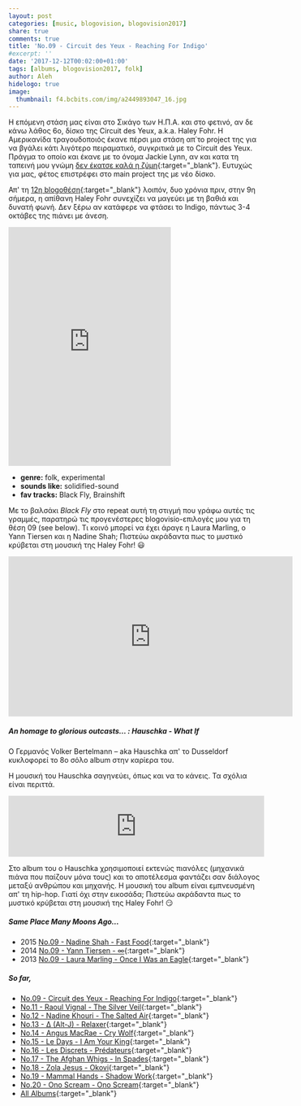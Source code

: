 ```yaml
---
layout: post
categories: [music, blogovision, blogovision2017]
share: true
comments: true
title: 'No.09 - Circuit des Yeux - Reaching For Indigo'
#excerpt: ''
date: '2017-12-12T00:02:00+01:00'
tags: [albums, blogovision2017, folk]
author: Aleh
hidelogo: true
image:
  thumbnail: f4.bcbits.com/img/a2449893047_16.jpg
---
```

Η επόμενη στάση μας είναι στo Σικάγο των Η.Π.Α. και στο φετινό, αν δε κάνω λάθος 6ο, δίσκο της Circuit des Yeux, a.k.a. Haley Fohr. Η Αμερικανίδα τραγουδοποιός έκανε πέρσι μια στάση απ΄το project της για να βγάλει κάτι λιγότερο πειραματικό, συγκριτικά με το Circuit des Yeux. Πράγμα το οποίο και έκανε με το όνομα Jackie Lynn, αν και κατα τη ταπεινή μου γνώμη [δεν έκατσε καλά η ζύμη](https://www.youtube.com/watch?v=brrZmekU-Aw){:target="_blank"}. Ευτυχώς για μας, φέτος επιστρέφει στο main project της με νέο δίσκο.

Απ' τη [12η blogoθέση](http://themicronaut.github.io/music/blogovision/blogovision2015/blogovision2015-no12/){:target="_blank"} λοιπόν, δυο χρόνια πριν, στην 9η σήμερα, η απίθανη Haley Fohr συνεχίζει να μαγεύει με τη βαθιά και δυνατή φωνή. Δεν ξέρω αν κατάφερε να φτάσει το Indigo, πάντως 3-4 οκτάβες της πιάνει με άνεση.

<iframe class="invisible center" style="border: 0; width: 320px; height: 470px;" src="https://bandcamp.com/EmbeddedPlayer/album=1064051421/size=large/bgcol=ffffff/linkcol=0687f5/tracklist=false/track=2855097354/transparent=true/" seamless><a href="http://circuitdesyeux.bandcamp.com/album/reaching-for-indigo">Reaching For Indigo by Circuit des Yeux</a></iframe>

* **genre:** folk, experimental
* **sounds like:** solidified-sound
* **fav tracks:** Black Fly, Brainshift

Με το βαλσάκι *Black Fly* στο repeat αυτή τη στιγμή που γράφω αυτές τις γραμμές, παρατηρώ τις προγενέστερες blogovisio-επιλογές μου για τη θέση 09 (see below). Τι κοινό μπορεί να έχει άραγε η Laura Marling, ο Yann Tiersen και η Nadine Shah; Πιστεύω ακράδαντα πως το μυστικό κρύβεται στη μουσική της Haley Fohr! :smiley:

<iframe class="invisible center" width="560" height="315" src="https://www.youtube.com/embed/hy73R70-L-o?rel=0" frameborder="0" gesture="media" allow="encrypted-media" allowfullscreen></iframe>

<div class="text-divider"></div>

##### <i class="fa fa-hand-o-right"></i> An homage to glorious outcasts... : Hauschka - What If
Ο Γερμανός Volker Bertelmann – aka Hauschka απ' το Dusseldorf κυκλοφορεί το 8ο σόλο album στην καρίερα του. 

Η μουσική του Hauschka σαγηνεύει, όπως και να το κάνεις. Τα σχόλια είναι περιττά.

<iframe class="invisible center" style="border: 0; width: 100%; height: 120px;" src="https://bandcamp.com/EmbeddedPlayer/album=1802752658/size=large/bgcol=ffffff/linkcol=0687f5/tracklist=false/artwork=small/track=2762037186/transparent=true/" seamless><a href="http://hauschka.bandcamp.com/album/what-if">What If by Hauschka</a></iframe>

Στο album του ο Hauschka χρησιμοποιεί εκτενώς πιανόλες (μηχανικά πιάνα που παίζουν μόνα τους) και το αποτέλεσμα φαντάζει σαν διάλογος μεταξύ ανθρώπου και μηχανής. Η μουσική του album είναι εμπνευσμένη απ' τη hip-hop. Γιατί όχι στην εικοσάδα; Πιστεύω ακράδαντα πως το μυστικό κρύβεται στη μουσική της Haley Fohr! :smirk:

##### <i class="fa fa-hand-o-right"></i> Same Place Many Moons Ago...

* 2015 [No.09 - Nadine Shah - Fast Food](/music/blogovision/blogovision2015/blogovision2015-no09/){:target="_blank"}
* 2014 [No.09 - Yann Tiersen - ∞](/music/blogovision/blogovision2014/blogovision2014-no09/){:target="_blank"}
* 2013 [No.09 - Laura Marling - Once I Was an Eagle](/music/blogovision/blogovision2013/blogovision2013-no09/){:target="_blank"}

##### <i class="fa fa-hand-o-right"></i> So far,

* [No.09 - Circuit des Yeux - Reaching For Indigo](/music/blogovision/blogovision2017/no10/){:target="_blank"}
* [No.11 - Raoul Vignal - The Silver Veil](/music/blogovision/blogovision2017/no11/){:target="_blank"}
* [No.12 - Nadine Khouri - The Salted Air](/music/blogovision/blogovision2017/no12/){:target="_blank"}
* [No.13 - ∆ (Alt-J) - Relaxer](/music/blogovision/blogovision2017/no13/){:target="_blank"}
* [No.14 - Angus MacRae - Cry Wolf](/music/blogovision/blogovision2017/no14/){:target="_blank"}
* [No.15 - Le Days - I Am Your King](/music/blogovision/blogovision2017/no15/){:target="_blank"}
* [No.16 - Les Discrets - Prédateurs](/music/blogovision/blogovision2017/no16/){:target="_blank"}
* [No.17 - The Afghan Whigs - In Spades](/music/blogovision/blogovision2017/no17/){:target="_blank"}
* [No.18 - Zola Jesus - Okovi](/music/blogovision/blogovision2017/no18/){:target="_blank"}
* [No.19 - Mammal Hands - Shadow Work](/music/blogovision/blogovision2017/no19/){:target="_blank"}
* [No.20 - Ono Scream - Ono Scream](/music/blogovision/blogovision2017/no20/){:target="_blank"}
* [All Albums](/music/new-albums-2017/){:target="_blank"}